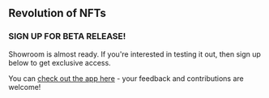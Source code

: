 ## Revolution of NFTs

### SIGN UP FOR BETA RELEASE!

Showroom is almost ready. If you're interested in testing it out, then sign up below to get exclusive access.

You can [check out the app here](https://publicwallet.app/) - your feedback and contributions are welcome!
